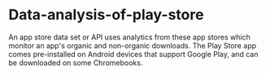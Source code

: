 # Data-analysis-of-play-store
 An app store data set or API uses analytics from these app stores which monitor an app's organic and non-organic downloads.
The Play Store app comes pre-installed on Android devices that support Google Play, and can be downloaded on some Chromebooks.
